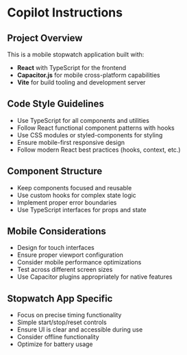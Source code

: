# Copilot Instructions

<!-- Use this file to provide workspace-specific custom instructions to Copilot. For more details, visit https://code.visualstudio.com/docs/copilot/copilot-customization#_use-a-githubcopilotinstructionsmd-file -->

## Project Overview
This is a mobile stopwatch application built with:
- **React** with TypeScript for the frontend
- **Capacitor.js** for mobile cross-platform capabilities
- **Vite** for build tooling and development server

## Code Style Guidelines
- Use TypeScript for all components and utilities
- Follow React functional component patterns with hooks
- Use CSS modules or styled-components for styling
- Ensure mobile-first responsive design
- Follow modern React best practices (hooks, context, etc.)

## Component Structure
- Keep components focused and reusable
- Use custom hooks for complex state logic
- Implement proper error boundaries
- Use TypeScript interfaces for props and state

## Mobile Considerations
- Design for touch interfaces
- Ensure proper viewport configuration
- Consider mobile performance optimizations
- Test across different screen sizes
- Use Capacitor plugins appropriately for native features

## Stopwatch App Specific
- Focus on precise timing functionality
- Simple start/stop/reset controls
- Ensure UI is clear and accessible during use
- Consider offline functionality
- Optimize for battery usage
